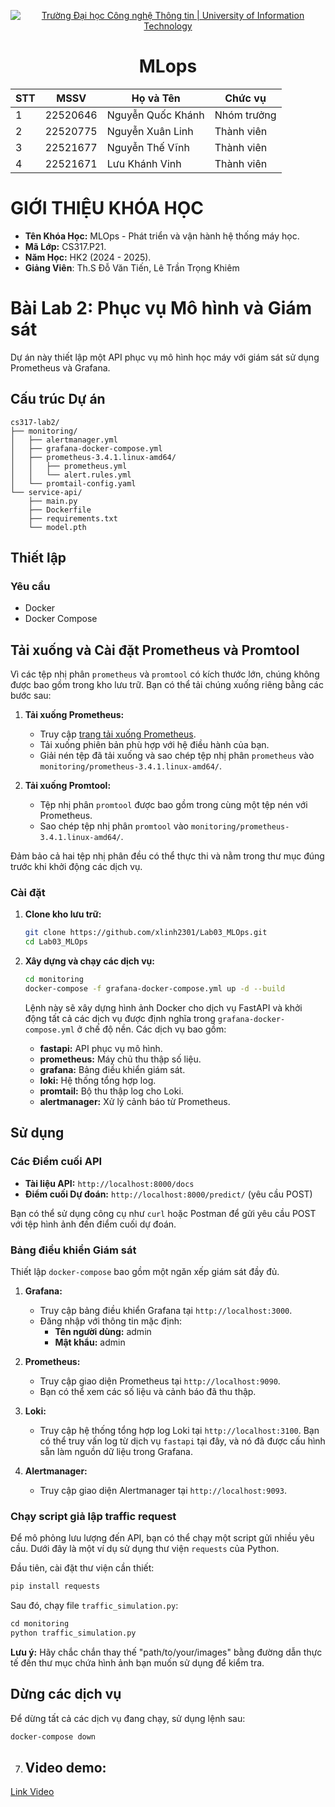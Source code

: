 <!-- Banner -->
<p align="center">
  <a href="https://www.uit.edu.vn/" title="Trường Đại học Công nghệ Thông tin" style="border: none;">
    <img src="https://i.imgur.com/WmMnSRt.png" alt="Trường Đại học Công nghệ Thông tin | University of Information Technology">
  </a>
</p>

<h1 align="center"><b>MLops</b></h1>

<div align="center">
  <table>
    <thead>
      <tr>
        <th>STT</th>
        <th>MSSV</th>
        <th>Họ và Tên</th>
        <th>Chức vụ</th>
      </tr>
    </thead>
    <tbody>
      <tr>
        <td>1</td>
        <td>22520646</td>
        <td>Nguyễn Quốc Khánh</td>
        <td>Nhóm trưởng</td>
      </tr>
      <tr>
        <td>2</td>
        <td>22520775</td>
        <td>Nguyễn Xuân Linh</td>
        <td>Thành viên</td>
      </tr>
      <tr>
        <td>3</td>
        <td>22521677</td>
        <td>Nguyễn Thế Vĩnh</td>
        <td>Thành viên</td>
      </tr>
      <tr>
        <td>4</td>
        <td>22521671</td>
        <td>Lưu Khánh Vinh</td>
        <td>Thành viên</td>
      </tr>
    </tbody>
  </table>
</div>

# GIỚI THIỆU KHÓA HỌC
* **Tên Khóa Học:** MLOps - Phát triển và vận hành hệ thống máy học.
* **Mã Lớp:** CS317.P21.
* **Năm Học:** HK2 (2024 - 2025).
* **Giảng Viên**: Th.S Đỗ Văn Tiến, Lê Trần Trọng Khiêm

# Bài Lab 2: Phục vụ Mô hình và Giám sát

Dự án này thiết lập một API phục vụ mô hình học máy với giám sát sử dụng Prometheus và Grafana.

## Cấu trúc Dự án

```
cs317-lab2/
├── monitoring/
│   ├── alertmanager.yml
│   ├── grafana-docker-compose.yml
│   ├── prometheus-3.4.1.linux-amd64/
│   │   ├── prometheus.yml
│   │   └── alert.rules.yml
│   └── promtail-config.yaml
└── service-api/
    ├── main.py
    ├── Dockerfile
    ├── requirements.txt
    └── model.pth
```

## Thiết lập

### Yêu cầu

*   Docker
*   Docker Compose

## Tải xuống và Cài đặt Prometheus và Promtool

Vì các tệp nhị phân `prometheus` và `promtool` có kích thước lớn, chúng không được bao gồm trong kho lưu trữ. Bạn có thể tải chúng xuống riêng bằng các bước sau:

1. **Tải xuống Prometheus:**
   - Truy cập [trang tải xuống Prometheus](https://prometheus.io/download/).
   - Tải xuống phiên bản phù hợp với hệ điều hành của bạn.
   - Giải nén tệp đã tải xuống và sao chép tệp nhị phân `prometheus` vào `monitoring/prometheus-3.4.1.linux-amd64/`.

2. **Tải xuống Promtool:**
   - Tệp nhị phân `promtool` được bao gồm trong cùng một tệp nén với Prometheus.
   - Sao chép tệp nhị phân `promtool` vào `monitoring/prometheus-3.4.1.linux-amd64/`.

Đảm bảo cả hai tệp nhị phân đều có thể thực thi và nằm trong thư mục đúng trước khi khởi động các dịch vụ.

### Cài đặt

1.  **Clone kho lưu trữ:**
    ```bash
    git clone https://github.com/xlinh2301/Lab03_MLOps.git
    cd Lab03_MLOps
    ```

2.  **Xây dựng và chạy các dịch vụ:**
    ```bash
    cd monitoring
    docker-compose -f grafana-docker-compose.yml up -d --build
    ```
    Lệnh này sẽ xây dựng hình ảnh Docker cho dịch vụ FastAPI và khởi động tất cả các dịch vụ được định nghĩa trong `grafana-docker-compose.yml` ở chế độ nền. Các dịch vụ bao gồm:
    *   **fastapi:** API phục vụ mô hình.
    *   **prometheus:** Máy chủ thu thập số liệu.
    *   **grafana:** Bảng điều khiển giám sát.
    *   **loki:** Hệ thống tổng hợp log.
    *   **promtail:** Bộ thu thập log cho Loki.
    *   **alertmanager:** Xử lý cảnh báo từ Prometheus.

## Sử dụng

### Các Điểm cuối API

*   **Tài liệu API:** `http://localhost:8000/docs`
*   **Điểm cuối Dự đoán:** `http://localhost:8000/predict/` (yêu cầu POST)

Bạn có thể sử dụng công cụ như `curl` hoặc Postman để gửi yêu cầu POST với tệp hình ảnh đến điểm cuối dự đoán.

### Bảng điều khiển Giám sát

Thiết lập `docker-compose` bao gồm một ngăn xếp giám sát đầy đủ.

1.  **Grafana:**
    *   Truy cập bảng điều khiển Grafana tại `http://localhost:3000`.
    *   Đăng nhập với thông tin mặc định:
        *   **Tên người dùng:** admin
        *   **Mật khẩu:** admin

2.  **Prometheus:**
    *   Truy cập giao diện Prometheus tại `http://localhost:9090`.
    *   Bạn có thể xem các số liệu và cảnh báo đã thu thập.

3.  **Loki:**
    *   Truy cập hệ thống tổng hợp log Loki tại `http://localhost:3100`. Bạn có thể truy vấn log từ dịch vụ `fastapi` tại đây, và nó đã được cấu hình sẵn làm nguồn dữ liệu trong Grafana.

4.  **Alertmanager:**
    *   Truy cập giao diện Alertmanager tại `http://localhost:9093`.

### Chạy script giả lập traffic request 

Để mô phỏng lưu lượng đến API, bạn có thể chạy một script gửi nhiều yêu cầu. Dưới đây là một ví dụ sử dụng thư viện `requests` của Python.

Đầu tiên, cài đặt thư viện cần thiết:
```bash
pip install requests
```

Sau đó, chạy file `traffic_simulation.py`:
```python
cd monitoring
python traffic_simulation.py
```
**Lưu ý:** Hãy chắc chắn thay thế "path/to/your/images" bằng đường dẫn thực tế đến thư mục chứa hình ảnh bạn muốn sử dụng để kiểm tra.

## Dừng các dịch vụ

Để dừng tất cả các dịch vụ đang chạy, sử dụng lệnh sau:
```bash
docker-compose down
```

7. ## Video demo:

[Link Video](https://drive.google.com/file/d/1YCmn9TK6C8lRWEhOqIlUwcSmNjEeWSsF/view)

